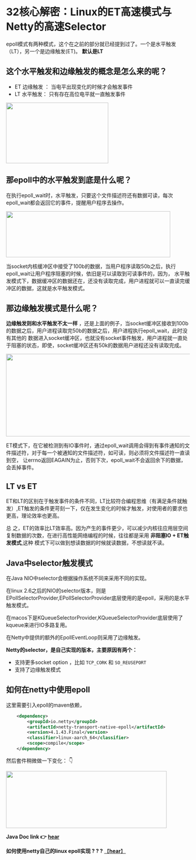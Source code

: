 # 32核心解密：Linux的ET高速模式与Netty的高速Selector


epoll模式有两种模式，这个在之前的部分就已经提到过了。一个是水平触发（LT），另一个是边缘触发(ET)。 **默认是LT**

## 这个水平触发和边缘触发的概念是怎么来的呢？


- ET 边缘触发 ： 当电平出现变化的时候才会触发事件
- LT 水平触发： 只有存在高位电平就一直触发事件

<img src="https://oscimg.oschina.net/oscnet/up-4877b030fedc23f5a99afc38e7fb2332f04.png" width=280 height=166>

## 那epoll中的水平触发到底是什么呢？

在执行epoll_wait时，水平触发，只要这个文件描述符还有数据可读，每次epoll_wait都会返回它的事件，提醒用户程序去操作。

<img src="https://oscimg.oschina.net/oscnet/up-136dc6c2ad50df91d97d2f1226906cc2924.png" width=450 height=126> 

当socket内核缓冲区中接受了100b的数据，当用户程序读取50b之后，执行epoll_wait让用户程序阻塞的时候，依旧是可以读取到可读事件的，因为，
水平触发模式下，数据缓冲区的数据还在，还没有读取完成，用户进程就可以一直读完缓冲区的数据，这就是水平触发模式。

## 那边缘触发模式是什么呢？ 

**边缘触发则和水平触发不太一样** ，还是上面的例子，当socket缓冲区接收到100b的数据之后，用户进程读取完50b的数据之后，用户进程执行epoll_wait，此时没有其他的
数据进入socket缓冲区，也就没有socket事件触发，用户进程就一直处于阻塞的状态，即使，socket缓冲区还有50k的数据用户进程还没有读取完成。

<img src="https://oscimg.oschina.net/oscnet/up-f103ff4d4040bbcd1cfbea804e56315f70b.png" width=550 height=226> 

ET模式下，在它被检测到有IO事件时，通过epoll_wait调用会得到有事件通知的文件描述符，对于每一个被通知的文件描述符，如可读，则必须将文件描述符一直读到空，
让errno返回EAGAIN为止，否则下次，epoll_wait不会返回余下的数据，会丢掉事件。 


## LT vs ET

 ET和LT的区别在于触发事件的条件不同，LT比较符合编程思维（有满足条件就触发）,ET触发的条件更苛刻一下，仅在发生变化的时候才触发，对使用者的要求也更高，理论效率也更高。
 
总 之，ET的效率比LT效率高。因为产生的事件更少，可以减少内核往应用层空间复制数据的次数，在进行高性能网络编程的时候，往往都是采用 **非阻塞IO + ET触发模式**,这种
模式下可以做到想读数据的时候就读数据，不想读就不读。


## Java中selector触发模式

在Java NIO中selector会根据操作系统不同来采用不同的实现。

在linux 2.6之后的NIO的selector版本，则是EPollSelectorProvider,EPollSelectorProvider底层使用的是epoll，采用的是水平触发模式。

在macos下是KQueueSelectorProvider,KQueueSelectorProvider底层使用了kqueue来进行IO多路复用。

在Netty中提供的额外的EpollEventLoop则采用了边缘触发。 


**Netty的selector，是自己实现的版本，主要原因有两个：**

- 支持更多socket option ，比如 `TCP_CORK` 和 `SO_REUSEPORT`
- 支持了边缘触发模式


 
## 如何在netty中使用epoll

这里需要引入epoll的maven依赖，

```xml
	<dependency>
		<groupId>io.netty</groupId>
		<artifactId>netty-transport-native-epoll</artifactId>
		<version>4.1.43.Final</version>
		<classifier>linux-aarch_64</classifier>
		<scope>compile</scope>
	</dependency>
```

然后套件稍微做一下变化： 👇

<img src="https://oscimg.oschina.net/oscnet/up-43fe4bc3ef595b4ab9f0f9f7186f3722dc0.png" width=440 height=156> 

**Java Doc link 👉**  [**hear**](https://netty.io/4.0/api/io/netty/channel/epoll/EpollEventLoopGroup.html)
 
 
**如何使用netty自己的linux epoll实现 ? ? ?**    [【**hear**】](https://netty.io/wiki/native-transports/html)


 
 
 
 